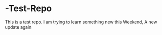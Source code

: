 # -Test-Repo
This is a test repo.
I am trying to learn something new this Weekend,
A new update again
